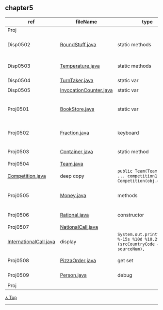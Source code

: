chapter5
---
[top]: topOfThePage

ref | fileName | type | shown
--- | --- | --- | ---:
Proj | [  ](  ) |  | ``
Disp0502 | [ RoundStuff.java ]( chapter5/src/RoundStuff.java )      | static methods | `System.out.println("has an area of " + RoundStuff.area(radius) + " square inches.");`
Disp0503 | [ Temperature.java ]( chapter5/src/Temperature.java )    | static methods | `public static void main(String[] args) { ...  degreesC = toCelsius(degreesF);`
Disp0504 | [ TurnTaker.java ]( chapter5/src/TurnTaker )             | static var | `private static int turn = 0;`
Disp0505 | [ InvocationCounter.java ]( chapter5/src/InvocationCounter.java ) | static var | `private static int numberOfInvocations = 0;`
Proj0501 | [ BookStore.java ]( chapter5/src/BookStore.java )        | static var | `private static int noOfBooksSold = 0;``public static void setNoOfBooksSold(int currSold) {`
Proj0502 | [ Fraction.java ]( chapter5/src/Fraction.java )          | keyboard | `... "To continue: 'Y'?");cont = keyboard.next();toContinue = (cont.equalsIgnoreCase("Y"));`
Proj0503 | [ Container.java ]( chapter5/src/Container.java )        | static method | `Empty(bin); Transfer(tank, bin, 80); bin.displayQuantity();`
Proj0504 | [ Team.java ]( chapter5/src/Team.java ) 
           [ Competition.java ]( chapter5/src/Competition.java )    | deep copy| `public Team(Team obj) { ... competition1 = new Competition(obj.comp...` 
Proj0505 | [ Money.java ]( chapter5/src/Money.java )                | methods | `... + minus(m1, m2));` `... + m1.minus(m2));` `m1.minusThisBy(m2); System.out.println(m1);`
Proj0506 | [ Rational.java ]( chapter5/src/Rational.java )          | constructor | `/**  @param wholeNumber */ public Rational(int wholeNumber) {` 
Proj0507 | [ NationalCall.java ]( chapter5/src/NationalCall.java ) 
           [ InternationalCall.java ]( chapter5/src/InternationalCall.java ) | display | `System.out.printf("%-15s %-15s %10d %10.2f %n",(srcCountryCode + " " + sourceNum),`
Proj0508 | [ PizzaOrder.java ]( chapter5/src/PizzaOrder.java )      | get set | `public Pizza getPizza2() { if (pizza2 != null) { return pizza2;} return null; }`
Proj0509 | [ Person.java ]( chapter5/src/Person.java )              | debug | in Date.java `February` was `Febuary`
Proj | [  ](  ) |  | ``

[:top: Top](#top)

---
